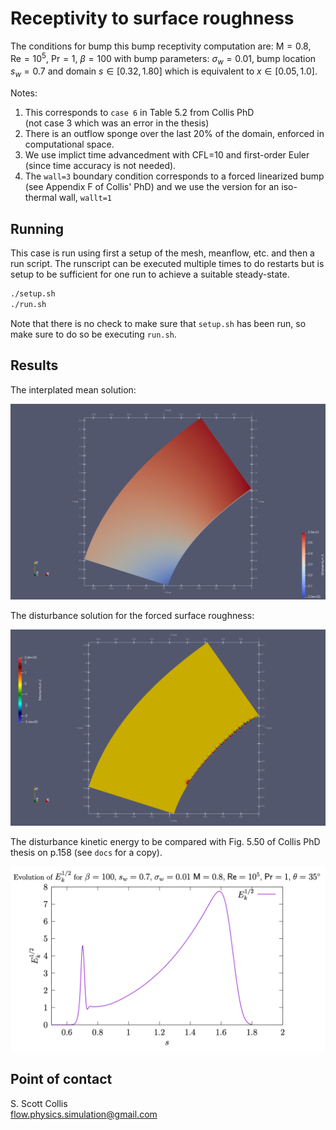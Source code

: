 # Receptivity to surface roughness

The conditions for bump this bump receptivity computation are:
$\mathsf{M}=0.8$, $\mathsf{Re}=10^5$, $\mathsf{Pr}=1$, $\beta=100$
with bump parameters: $\sigma_w=0.01$, bump location $s_w = 0.7$ and domain 
$s\in[0.32, 1.80]$ which is equivalent to $x\in[0.05,1.0]$.

Notes:
  1. This corresponds to `case 6` in Table 5.2 from Collis PhD       
     (not case 3 which was an error in the thesis)
  2. There is an outflow sponge over the last 20% of the domain, enforced
     in computational space.
  3. We use implict time advancedment with CFL=10 and first-order Euler 
     (since time accuracy is not needed).
  4. The `wall=3` boundary condition corresponds to a forced linearized
     bump (see Appendix F of Collis' PhD) and we use the version for an 
     iso-thermal wall, `wallt=1`

## Running

This case is run using first a setup of the mesh, meanflow, etc. and then
a run script.  The runscript can be executed multiple times to do restarts
but is setup to be sufficient for one run to achieve a suitable steady-state.

```bash
./setup.sh
./run.sh
```
Note that there is no check to make sure that `setup.sh` has been run, so
make sure to do so be executing `run.sh`.

## Results

The interplated mean solution:

![Mean Streamwise Velocity](https://github.com/sscollis/lns3d/blob/master/test/pcyl/sweep=35/M=0.8/Re=1e5/recep/u-mean.png)

The disturbance solution for the forced surface roughness:

![Disturbance Spanwise Velocity](https://github.com/sscollis/lns3d/blob/master/test/pcyl/sweep=35/M=0.8/Re=1e5/recep/w-bump.png)

The disturbance kinetic energy to be compared with Fig. 5.50 of Collis PhD
thesis on p.158 (see `docs` for a copy).

![Bump Receptivity](https://github.com/sscollis/lns3d/blob/master/test/pcyl/sweep=35/M=0.8/Re=1e5/recep/dke.png)

## Point of contact

S. Scott Collis\
flow.physics.simulation@gmail.com
